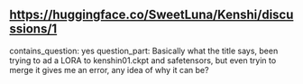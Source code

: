 ## https://huggingface.co/SweetLuna/Kenshi/discussions/1

contains_question: yes
question_part: Basically what the title says, been trying to ad a LORA to kenshin01.ckpt and safetensors, but even tryin to merge it gives me an error, any idea of why it can be?
